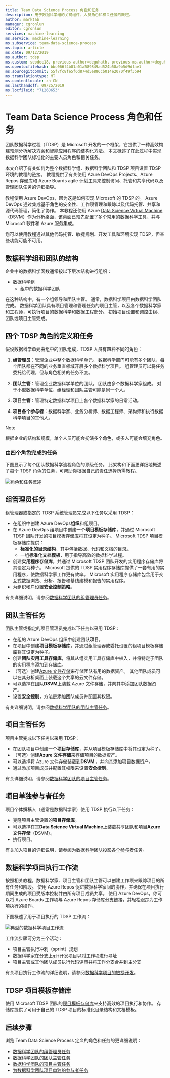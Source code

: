 ```yaml
---
title: Team Data Science Process 角色和任务
description: 用于数据科学组的关键组件、人员角色和相关任务的概述。
author: marktab
manager: cgronlun
editor: cgronlun
services: machine-learning
ms.service: machine-learning
ms.subservice: team-data-science-process
ms.topic: article
ms.date: 09/12/2019
ms.author: tdsp
ms.custom: seodec18, previous-author=deguhath, previous-ms.author=deguhath
ms.openlocfilehash: bbc066f4b01a01a589849ad524b58a9b5d9dfae1
ms.sourcegitcommit: 55f7fc8fe5f6d874d5e886cb014e2070f49f3b94
ms.translationtype: MT
ms.contentlocale: zh-CN
ms.lasthandoff: 09/25/2019
ms.locfileid: "71260653"
---
```

# <a name="team-data-science-process-roles-and-tasks"></a>Team Data Science Process 角色和任务

团队数据科学过程（TDSP）是 Microsoft 开发的一个框架，它提供了一种高效构建预测分析解决方案和智能应用程序的结构化方法。 本文概述了在此过程中实现数据科学团队标准化的主要人员角色和相关任务。

本文介绍了有关如何为整个数据科学组、数据科学团队和 TDSP 项目设置 TDSP 环境的教程的链接。 教程提供了有关使用 Azure DevOps Projects、Azure Repos 存储库和 Azure Boards agile 计划工具来控制访问、托管和共享代码以及管理团队任务的详细指导。

教程使用 Azure DevOps，因为这是如何实现 Microsoft 的 TDSP 的。 Azure DevOps 通过集成基于角色的安全性、工作项管理和跟踪以及代码托管、共享和源代码管理，简化了协作。 本教程还使用 Azure [Data Science Virtual Machine](https://aka.ms/dsvm) （DSVM）作为分析桌面，该桌面已预先配置了多个常用的数据科学工具，并与 Microsoft 软件和 Azure 服务集成。 

您可以使用教程通过其他代码托管、敏捷规划、开发工具和环境实现 TDSP，但某些功能可能不可用。

## <a name="structure-of-data-science-groups-and-teams"></a>数据科学组和团队的结构

企业中的数据科学函数通常按以下层次结构进行组织：

- 数据科学组
  - 组中的数据科学团队

在这种结构中，有一个组领导和团队主管。 通常，数据科学项目由数据科学团队完成。 数据科学团队具有项目管理和管理任务的项目主管，以及各个数据科学家和工程师，可执行项目的数据科学和数据工程部分。 初始项目设置和调控由组、团队或项目主管完成。

## <a name="definition-and-tasks-for-the-four-tdsp-roles"></a>四个 TDSP 角色的定义和任务
假设数据科学单元由组中的团队组成，TDSP 人员有四种不同的角色：

1. **组管理员**：管理企业中整个数据科学单元。 数据科学部门可能有多个团队，每个团队都在不同的业务垂直领域开展多个数据科学项目。 组管理员可以将任务委托给代理，但与角色相关的任务不变。
   
2. **团队主管**：管理企业数据科学单位的团队。 团队由多个数据科学家组成。 对于小型数据科学单位，组经理和团队主管可能是同一个人。
   
3. **项目主管**：管理特定数据科学项目上各个数据科学家的日常活动。
   
4. **项目各个参与者**：数据科学家、业务分析师、数据工程师、架构师和执行数据科学项目的其他人。

> [!NOTE]
> 根据企业的结构和规模，单个人员可能会扮演多个角色，或多人可能会填充角色。

### <a name="tasks-to-be-completed-by-the-four-roles"></a>由四个角色完成的任务

下图显示了每个团队数据科学流程角色的顶级任务。 此架构和下面更详细地概述了每个 TDSP 角色的任务，可帮助你根据自己的责任选择所需教程。

![角色和任务概述](./media/roles-tasks/overview-tdsp-top-level.png)

## <a name="group-manager-tasks"></a>组管理员任务

组管理器或指定的 TDSP 系统管理员完成以下任务以采用 TDSP：

- 在组织中创建 Azure DevOps**组织**和组项目。 
- 在 Azure DevOps 组项目中创建一个**项目模板存储库**，并通过 Microsoft TDSP 团队开发的项目模板存储库将其设定为种子。 Microsoft TDSP 项目模板存储库提供：
  - **标准化的目录结构**，其中包括数据、代码和文档的目录。
  - 一组**标准化文档模板**，用于指导高效的数据科学过程。
- 创建**实用程序存储库**，并通过 Microsoft TDSP 团队开发的实用程序存储库将其设定为种子。 Microsoft 提供的 TDSP 实用程序存储库提供了一套有用的实用程序，使数据科学家工作更有效率。 Microsoft 实用程序存储库包含用于交互式数据浏览、分析、报告和基线建模和报告的实用程序。
- 为组织帐户设置**安全控制策略**。

有关详细说明，请参阅[数据科学团队的组管理员任务](group-manager-tasks.md)。

## <a name="team-lead-tasks"></a>团队主管任务

团队主管或指定的项目管理员完成以下任务以采用 TDSP：

- 在组的 Azure DevOps 组织中创建团队**项目**。
- 在项目中创建**项目模板存储库**，并通过组管理器或委托设置的组项目模板存储库将其设定为种子。
- 创建**团队实用工具存储库**，将其从组实用工具存储库中植入，并将特定于团队的实用程序添加到存储库。
- （可选）创建[Azure 文件存储](https://azure.microsoft.com/services/storage/files/)来存储团队有用的数据资产。 其他团队成员可以在其分析桌面上装载这个共享的云文件存储。
- 可以选择在团队**DSVM**上装载 Azure 文件存储，并向其中添加团队数据资产。
- 设置**安全控制**，方法是添加团队成员并配置其权限。

有关详细说明，请参阅[数据科学团队的团队主管任务](team-lead-tasks.md)。


## <a name="project-lead-tasks"></a>项目主管任务

项目主管完成以下任务以采用 TDSP：

- 在团队项目中创建一个**项目存储库**，并从项目模板存储库中将其设定为种子。
- （可选）创建**Azure 文件存储**来存储项目的数据资产。
- 可以选择将 Azure 文件存储装载到**DSVM** ，并向其添加项目数据资产。
- 通过添加项目成员并配置其权限来设置**安全控制**。

有关详细说明，请参阅[数据科学团队的项目主管任务](project-lead-tasks.md)。

## <a name="project-individual-contributor-tasks"></a>项目单独参与者任务

项目个体撰稿人（通常是数据科学家）使用 TDSP 执行以下任务：

- 克隆项目主管设置的**项目存储库**。
- 可以选择在其**Data Science Virtual Machine**上装载共享团队和项目**Azure 文件存储**（DSVM）。
- 执行项目。

有关加入项目的详细说明，请参阅为[数据科学团队投影各个参与者任务](project-ic-tasks.md)。

## <a name="data-science-project-execution-workflow"></a>数据科学项目执行工作流

按照相关教程，数据科学家、项目主管和团队主管可以创建工作项来跟踪项目的所有任务和阶段。 使用 Azure Repos 促进数据科学家间的协作，并确保在项目执行期间生成的项目受版本控制并由所有项目成员共享。 使用 Azure DevOps，你可以将 Azure Boards 工作项与 Azure Repos 存储库分支链接，并轻松跟踪为工作项执行的操作。

下图概述了用于项目执行的 TDSP 工作流：

![典型的数据科学项目工作流](./media/roles-tasks/overview-project-execute.png)

工作流步骤可分为三个活动：

- 项目主管执行冲刺（sprint）规划
- 数据科学家在分支上`git`开发项目以对工作项进行寻址
- 项目主管或其他团队成员执行代码评审并将工作分支合并到主分支

有关项目执行工作流的详细说明，请参阅[数据科学项目的敏捷开发](agile-development.md)。

## <a name="tdsp-project-template-repository"></a>TDSP 项目模板存储库

使用 Microsoft TDSP 团队的[项目模板存储库](https://github.com/Azure/Azure-TDSP-ProjectTemplate)来支持高效的项目执行和协作。 存储库提供了可用于自己的 TDSP 项目的标准化目录结构和文档模板。

## <a name="next-steps"></a>后续步骤

浏览 Team Data Science Process 定义的角色和任务的更详细说明：

- [数据科学团队的组管理员任务](group-manager-tasks.md)
- [数据科学团队的团队主管任务](team-lead-tasks.md)
- [数据科学团队的项目主管任务](project-lead-tasks.md)
- [为数据科学团队项目单独的参与者任务](project-ic-tasks.md)
